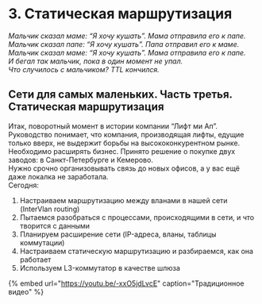 # 3. Статическая маршрутизация

_Мальчик сказал маме: “Я хочу кушать”. Мама отправила его к папе.  
Мальчик сказал папе: “Я хочу кушать”. Папа отправил его к маме.  
Мальчик сказал маме: “Я хочу кушать”. Мама отправила его к папе.  
И бегал так мальчик, пока в один момент не упал.  
Что случилось с мальчиком? TTL кончился._

## Сети для самых маленьких. Часть третья. Статическая маршрутизация

Итак, поворотный момент в истории компании “Лифт ми Ап”. Руководство понимает, что компания, производящая лифты, едущие только вверх, не выдержит борьбы на высококонкурентном рынке. Необходимо расширять бизнес. Принято решение о покупке двух заводов: в Санкт-Петербурге и Кемерово.  
Нужно срочно организовывать связь до новых офисов, а у вас ещё даже локалка не заработала.  
Сегодня:

1. Настраиваем маршрутизацию между вланами в нашей сети \(InterVlan routing\)
2. Пытаемся разобраться с процессами, происходящими в сети, и что творится с данными
3. Планируем расширение сети \(IP-адреса, вланы, таблицы коммутации\)
4. Настраиваем статическую маршрутизацию и разбираемся, как она работает
5. Используем L3-коммутатор в качестве шлюза

{% embed url="https://youtu.be/-xxO5jdLvcE" caption="Традиционное видео" %}



